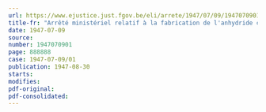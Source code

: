 ```yaml
---
url: https://www.ejustice.just.fgov.be/eli/arrete/1947/07/09/1947070901/justel
title-fr: "Arrêté ministériel relatif à la fabrication de l'anhydride carbonique (Abrogé par AM 07-10-1948, art. 4)"
date: 1947-07-09
source:
number: 1947070901
page: 888888
case: 1947-07-09/01
publication: 1947-08-30
starts:
modifies:
pdf-original:
pdf-consolidated:
---
```



